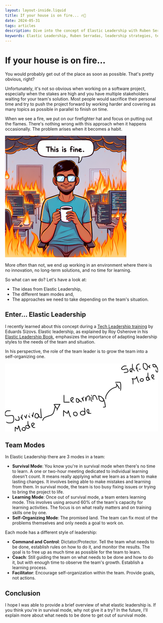 ```yaml
---
layout: layout-inside.liquid
title: If your house is on fire... 🔥🏡
date: 2024-05-31
tags: articles
description: Dive into the concept of Elastic Leadership with Ruben Serradas. Understand the principles and strategies to lead teams effectively out of survival mode.
keywords: Elastic Leadership, Ruben Serradas, leadership strategies, team management, survival mode
---
```


# If your house is on fire...

You would probably get out of the place as soon as possible. That's pretty obvious, right?

Unfortunately, it's not so obvious when working on a software project, 
especially when the stakes are high and you have multiple stakeholders waiting for your team's solution. 
Most people would sacrifice their personal time and try to push the project forward by working harder and 
covering as many topics as possible in parallel to finish on time.

When we see a fire, we put on our firefighter hat and focus on putting out the flames. 
There's nothing wrong with this approach when it happens occasionally. The problem arises when it becomes a habit.

![this is fine](/img/this-is-fine.png)

More often than not, we end up working in an environment where there is no innovation, no long-term solutions, and no time for learning.

So what can we do? Let's have a look at:
- The ideas from Elastic Leadership,
- The different team modes and,
- The approaches we need to take depending on the team's situation.

## Enter... Elastic Leadership

I recently learned about this concept during a [Tech Leadership training](principal.dev) by Eduards Sizovs. 
Elastic leadership, as explained by Roy Osherove in his [Elastic Leadership Book](https://www.elasticleadership.com/), 
emphasizes the importance of adapting leadership styles to the needs of the team and situation. 

In his perspective, the role of the team leader is to grow the team into a self-organizing one.

![Elastic Leadership](/img/ElasticLeadership.png)

## Team Modes

In Elastic Leadership there are 3 modes in a team:
- **Survival Mode**: You know you're in survival mode when there's no time to learn. A one or two-hour meeting dedicated to individual learning doesn't count. It means really applying what we learn as a team to make lasting changes. It involves being able to make mistakes and learning from them. In survival mode, the team is too busy fixing issues or trying to bring the project to life.
- **Learning Mode**: Once out of survival mode, a team enters learning mode. This involves using around 60% of the team's capacity for learning activities. The focus is on what really matters and on training skills one by one.
- **Self-Organizing Mode**: The promised land. The team can fix most of the problems themselves and only needs a goal to work on.

Each mode has a different style of leadership:
- **Command and Control**: Dictator/Protector. Tell the team what needs to be done, establish rules on how to do it, and monitor the results. The goal is to free up as much time as possible for the team to learn.
- **Coach**: Still guiding the team on what needs to be done and how to do it, but with enough time to observe the team's growth. Establish a learning process.
- **Facilitator**: Encourage self-organization within the team. Provide goals, not actions.

## Conclusion

I hope I was able to provide a brief overview of what elastic leadership is. If you think you're in survival mode, why not give it a try? In the future, I'll explain more about what needs to be done to get out of survival mode.


